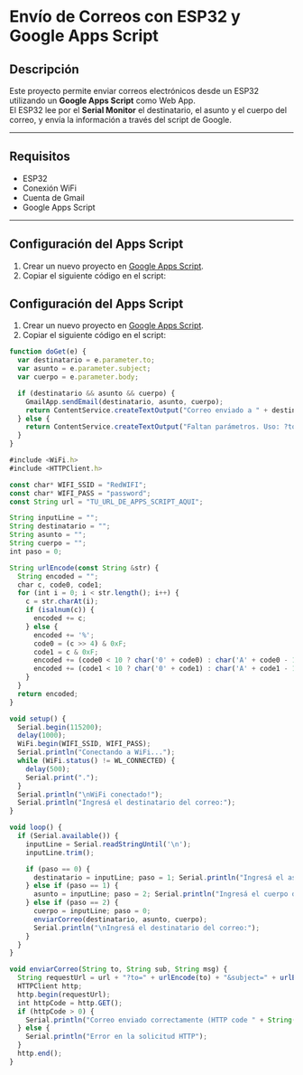 # Envío de Correos con ESP32 y Google Apps Script

## Descripción

Este proyecto permite enviar correos electrónicos desde un ESP32 utilizando un **Google Apps Script** como Web App.  
El ESP32 lee por el **Serial Monitor** el destinatario, el asunto y el cuerpo del correo, y envía la información a través del script de Google.

---

## Requisitos

- ESP32
- Conexión WiFi
- Cuenta de Gmail
- Google Apps Script

---

## Configuración del Apps Script

1. Crear un nuevo proyecto en [Google Apps Script](https://script.google.com/).
2. Copiar el siguiente código en el script:

## Configuración del Apps Script

1. Crear un nuevo proyecto en [Google Apps Script](https://script.google.com/).
2. Copiar el siguiente código en el script:

```javascript
function doGet(e) {
  var destinatario = e.parameter.to;
  var asunto = e.parameter.subject;
  var cuerpo = e.parameter.body;

  if (destinatario && asunto && cuerpo) {
    GmailApp.sendEmail(destinatario, asunto, cuerpo);
    return ContentService.createTextOutput("Correo enviado a " + destinatario);
  } else {
    return ContentService.createTextOutput("Faltan parámetros. Uso: ?to=destinatario&subject=asunto&body=cuerpo");
  }
}

#include <WiFi.h>
#include <HTTPClient.h>

const char* WIFI_SSID = "RedWIFI";
const char* WIFI_PASS = "password";
const String url = "TU_URL_DE_APPS_SCRIPT_AQUI";

String inputLine = "";
String destinatario = "";
String asunto = "";
String cuerpo = "";
int paso = 0;

String urlEncode(const String &str) {
  String encoded = "";
  char c, code0, code1;
  for (int i = 0; i < str.length(); i++) {
    c = str.charAt(i);
    if (isalnum(c)) {
      encoded += c;
    } else {
      encoded += '%';
      code0 = (c >> 4) & 0xF;
      code1 = c & 0xF;
      encoded += (code0 < 10 ? char('0' + code0) : char('A' + code0 - 10));
      encoded += (code1 < 10 ? char('0' + code1) : char('A' + code1 - 10));
    }
  }
  return encoded;
}

void setup() {
  Serial.begin(115200);
  delay(1000);
  WiFi.begin(WIFI_SSID, WIFI_PASS);
  Serial.println("Conectando a WiFi...");
  while (WiFi.status() != WL_CONNECTED) {
    delay(500);
    Serial.print(".");
  }
  Serial.println("\nWiFi conectado!");
  Serial.println("Ingresá el destinatario del correo:");
}

void loop() {
  if (Serial.available()) {
    inputLine = Serial.readStringUntil('\n');
    inputLine.trim();

    if (paso == 0) {
      destinatario = inputLine; paso = 1; Serial.println("Ingresá el asunto del correo:");
    } else if (paso == 1) {
      asunto = inputLine; paso = 2; Serial.println("Ingresá el cuerpo del correo:");
    } else if (paso == 2) {
      cuerpo = inputLine; paso = 0;
      enviarCorreo(destinatario, asunto, cuerpo);
      Serial.println("\nIngresá el destinatario del correo:");
    }
  }
}

void enviarCorreo(String to, String sub, String msg) {
  String requestUrl = url + "?to=" + urlEncode(to) + "&subject=" + urlEncode(sub) + "&body=" + urlEncode(msg);
  HTTPClient http;
  http.begin(requestUrl);
  int httpCode = http.GET();
  if (httpCode > 0) {
    Serial.println("Correo enviado correctamente (HTTP code " + String(httpCode) + ")");
  } else {
    Serial.println("Error en la solicitud HTTP");
  }
  http.end();
}

